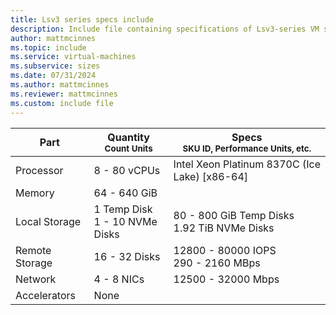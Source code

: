 ```yaml
---
title: Lsv3 series specs include
description: Include file containing specifications of Lsv3-series VM sizes.
author: mattmcinnes
ms.topic: include
ms.service: virtual-machines
ms.subservice: sizes
ms.date: 07/31/2024
ms.author: mattmcinnes
ms.reviewer: mattmcinnes
ms.custom: include file
---
```

| Part | Quantity <br><sup>Count Units | Specs <br><sup>SKU ID, Performance Units, etc.  |
|---|---|---|
| Processor      | 8 - 80 vCPUs       | Intel Xeon Platinum 8370C (Ice Lake) [x86-64]                               |
| Memory         | 64 - 640 GiB          |                                  |
| Local Storage  | 1 Temp Disk <br> 1 - 10 NVMe Disks          | 80 - 800 GiB Temp Disks <br> 1.92 TiB NVMe Disks                |
| Remote Storage | 16 - 32 Disks    | 12800 - 80000 IOPS <br>290 - 2160 MBps   |
| Network        | 4 - 8 NICs          | 12500 - 32000 Mbps                          |
| Accelerators   | None              |                                   |
